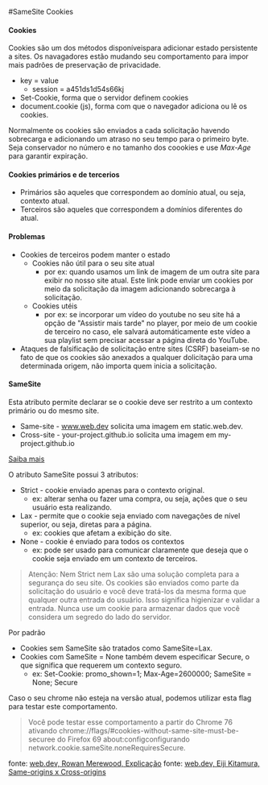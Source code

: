 #SameSite Cookies

#### Cookies
Cookies são um dos métodos disponíveispara adicionar estado persistente a sites. Os navagadores estão mudando seu comportamento para impor mais padrões de preservação de privacidade.

 * key = value
    * session = a451ds1d54s66kj
 * Set-Cookie, forma que o servidor definem cookies
 * document.cookie (js), forma com que o navegador adiciona ou lê os cookies.
 
Normalmente os cookies são enviados a cada solicitação havendo sobrecarga e adicionando um atraso no seu tempo para o primeiro byte. Seja conservador no número e no tamanho dos coookies e use *Max-Age* para garantir expiração.

#### Cookies primários e de tercerios
  * Primários são aqueles que correspondem ao domínio atual, ou seja, contexto atual.
  * Terceiros são aqueles que correspondem a domínios diferentes do atual.
  
#### Problemas
  * Cookies de terceiros podem manter o estado
      * Cookies não útil para o seu site atual
          * por ex: quando usamos um link de imagem de um outra site para exibir no nosso site atual. Este link pode enviar um cookies por meio da solicitação da imagem adicionando sobrecarga à solicitação.
      * Cookies utéis
          * por ex: se incorporar um vídeo do youtube no seu site há a opção de "Assistir mais tarde" no player, por meio de um cookie de terceiro no caso, ele salvará automáticamente este vídeo a sua playlist sem precisar acessar a página direta do YouTube.
  * Ataques de falsificação de solicitação entre sites (CSRF) baseiam-se no fato de que os cookies são anexados a qualquer dolicitação para uma determinada origem, não importa quem inicia a solicitação.
  
#### SameSite
Esta atributo permite declarar se o cookie deve ser restrito a um contexto primário ou do mesmo site.

  * Same-site - www.web.dev solicita uma imagem em static.web.dev.
  * Cross-site - your-project.github.io solicita uma imagem em my-project.github.io
  
  [Saiba mais](https://web.dev/same-site-same-origin/)
  
O atributo SameSite possui 3 atributos:
  * Strict - cookie enviado apenas para o contexto original.
      * ex: alterar senha ou fazer uma compra, ou seja, ações que o seu usuário esta realizando.
  * Lax - permite que o cookie seja enviado com navegações de nível superior, ou seja, diretas para a página. 
      * ex: cookies que afetam a exibição do site.
  * None - cookie é enviado para todos os contextos
      * ex: pode ser usado para comunicar claramente que deseja que o cookie seja enviado em um contexto de terceiros.
  
> Atenção: Nem Strict nem Lax são uma solução completa para a segurança do seu site. Os cookies são enviados como parte da solicitação do usuário e você deve tratá-los da mesma forma que qualquer outra entrada do usuário. Isso significa higienizar e validar a entrada. Nunca use um cookie para armazenar dados que você considera um segredo do lado do servidor.

Por padrão
  * Cookies sem SameSite são tratados como SameSite=Lax.
  * Cookies com SameSite = None também devem especificar Secure, o que significa que requerem um contexto seguro.
      * ex: Set-Cookie: promo_shown=1; Max-Age=2600000; SameSite = None; Secure

Caso o seu chrome não esteja na versão atual, podemos utilizar esta flag para testar este comportamento.
> Você pode testar esse comportamento a partir do Chrome 76 ativando chrome://flags/#cookies-without-same-site-must-be-securee do Firefox 69 about:configconfigurando network.cookie.sameSite.noneRequiresSecure.



fonte: [web.dev, Rowan Merewood, Explicação](https://web.dev/samesite-cookies-explained/?utm_source=devtools)
fonte: [web.dev, Eiji Kitamura, Same-origins x Cross-origins](https://web.dev/same-site-same-origin/)
